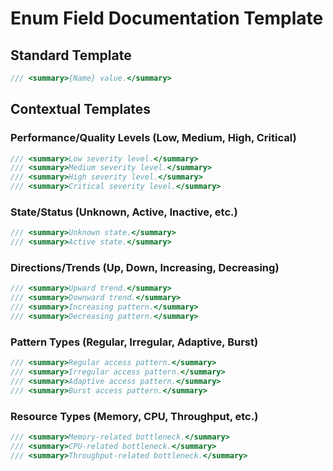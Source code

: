 # Enum Field Documentation Template

## Standard Template
```csharp
/// <summary>{Name} value.</summary>
```

## Contextual Templates

### Performance/Quality Levels (Low, Medium, High, Critical)
```csharp
/// <summary>Low severity level.</summary>
/// <summary>Medium severity level.</summary>
/// <summary>High severity level.</summary>
/// <summary>Critical severity level.</summary>
```

### State/Status (Unknown, Active, Inactive, etc.)
```csharp
/// <summary>Unknown state.</summary>
/// <summary>Active state.</summary>
```

### Directions/Trends (Up, Down, Increasing, Decreasing)
```csharp
/// <summary>Upward trend.</summary>
/// <summary>Downward trend.</summary>
/// <summary>Increasing pattern.</summary>
/// <summary>Decreasing pattern.</summary>
```

### Pattern Types (Regular, Irregular, Adaptive, Burst)
```csharp
/// <summary>Regular access pattern.</summary>
/// <summary>Irregular access pattern.</summary>
/// <summary>Adaptive access pattern.</summary>
/// <summary>Burst access pattern.</summary>
```

### Resource Types (Memory, CPU, Throughput, etc.)
```csharp
/// <summary>Memory-related bottleneck.</summary>
/// <summary>CPU-related bottleneck.</summary>
/// <summary>Throughput-related bottleneck.</summary>
```
